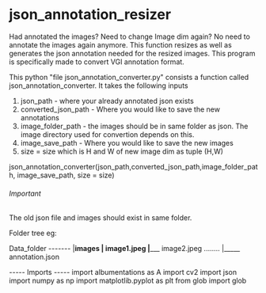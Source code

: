 # json_annotation_resizer
Had annotated the images? Need to change Image dim again? No need to annotate the images again anymore. This function resizes as well as generates the json annotation needed for the resized images. This program is specifically made to convert VGI annotation format.

This python "file json_annotation_converter.py" consists a function called json_annotation_converter. It takes the following inputs
1. json_path - where your already annotated json exists
2. converted_json_path - Where you would like to save the new annotations
3. image_folder_path - the images should be in same folder as json. The image directory used for convertion depends on this.
4. image_save_path - Where you would like to save the new images
5. size = size which is H and W of new image dim as tuple (H,W)

json_annotation_converter(json_path,converted_json_path,image_folder_path, image_save_path, size = size)


###### Important ########
The old json file and images should exist in same folder.

Folder tree
eg:

Data_folder  -------
             |______images
                      |____ image1.jpeg
                      |_____ image2.jpeg
                      ........
                      |_____ annotation.json
                     
----- Imports ----- 
import albumentations as A
import cv2
import json
import numpy as np
import matplotlib.pyplot as plt
from glob import glob          
